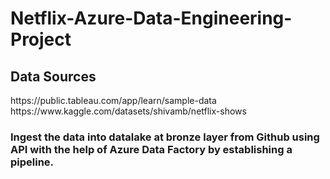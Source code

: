# Netflix-Azure-Data-Engineering-Project

## Data Sources
<link> https://public.tableau.com/app/learn/sample-data </link>
<br>
https://www.kaggle.com/datasets/shivamb/netflix-shows

### Ingest the data into datalake at bronze layer from Github using API with the help of Azure Data Factory by establishing a pipeline.
